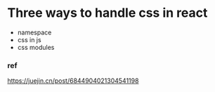 # Three ways to handle css in react 
- namespace
- css in js
- css modules 

### ref

https://juejin.cn/post/6844904021304541198